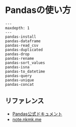 # Pandasの使い方

```{toctree}
---
maxdepth: 1
---
pandas-install
pandas-dataframe
pandas-read_csv
pandas-duplicated
pandas-drop
pandas-rename
pandas-sort_values
pandas-isna
pandas-to_datetime
pandas-query
pandas-unique
pandas-concat
```

## リファレンス

- [Pandas公式ドキュメント](https://pandas.pydata.org/docs/)
- [note.nkmk.me](https://note.nkmk.me/pandas/)

